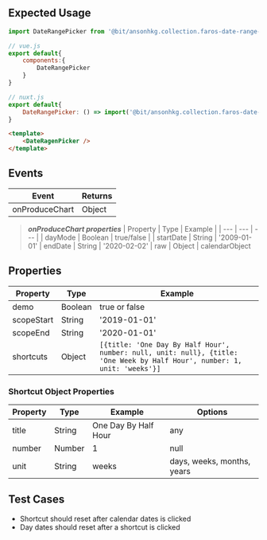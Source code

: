 ## Expected Usage

```js
import DateRangePicker from '@bit/ansonhkg.collection.faros-date-range-picker';

// vue.js
export default{
    components:{
        DateRangePicker
    }
}

// nuxt.js
export default{
    DateRangePicker: () => import('@bit/ansonhkg.collection.faros-date-range-picker')
}
```

```html
<template>
    <DateRagenPicker />
</template>
```
## Events

| Event                 | Returns |
| ---                   | ---     |    
| onProduceChart        | Object  |

> ***onProduceChart properties***
> | Property  | Type    | Example    |
> | ---       | ---     | ---        | 
> | dayMode   | Boolean | true/false |
> | startDate | String  | '2009-01-01'
> | endDate   | String  | '2020-02-02'
> | raw       | Object  | calendarObject

## Properties

| Property    | Type    | Example |
| ---         | ---     | ---     |
| demo        | Boolean | true or false
| scopeStart  | String  | '2019-01-01'
| scopeEnd    | String  | '2020-01-01'
| shortcuts   | Object  | ```[{title: 'One Day By Half Hour', number: null, unit: null}, {title: 'One Week by Half Hour', number: 1, unit: 'weeks'}]```

### Shortcut Object Properties
| Property     | Type    | Example              | Options                    |
| ---          | ---     | ---                  | ---                        | 
| title        | String  | One Day By Half Hour | any                        |
| number       | Number  | 1                    | null                       |
| unit         | String  | weeks                | days, weeks, months, years |


## Test Cases
- Shortcut should reset after calendar dates is clicked
- Day dates should reset after a shortcut is clicked